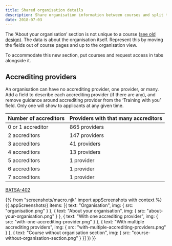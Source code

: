 ```yaml
---
title: Shared organisation details
description: Share organisation information between courses and split the organisation page across tabs.
date: 2018-07-03
---
```

The ‘About your organisation’ section is not unique to a course ([see old design](/publish-teacher-training-courses/iteration-june-28#course)). The data is about the organisation itself. Represent this by moving the fields out of course pages and up to the organisation view.

To accommodate this new section, put courses and request access in tabs alongside it.

## Accrediting providers

An organisation can have no accrediting provider, one provider, or many. Add a field to describe each accrediting provider (if there are any), and remove guidance around accrediting provider from the ‘Training with you’ field. Only one will show to applicants at any given time.

| Number of accreditors | Providers with that many accreditors |
| - | - |
| 0 or 1 accreditor | 865 providers |
| 2 accreditors | 147 providers |
| 3 accreditors | 41 providers |
| 4 accreditors | 13 providers |
| 5 accreditors | 1 provider |
| 6 accreditors | 1 provider |
| 7 accreditors | 1 provider |

[BATSA-402](https://dfedigital.atlassian.net/browse/BATSA-402)

{% from "screenshots/macro.njk" import appScreenshots with context %}
{{ appScreenshots({
  items: [{
    text: "Organisation",
    img: { src: "organisation.png" }
  }, {
    text: "About your organisation",
    img: { src: "about-your-organisation.png" }
  }, {
    text: "With one accrediting provider",
    img: { src: "with-one-accrediting-provider.png" }
  }, {
    text: "With multiple accrediting providers",
    img: { src: "with-multiple-accrediting-providers.png" }
  }, {
    text: "Course without organisation section",
    img: { src: "course-without-organisation-section.png" }
  }]
}) }}
